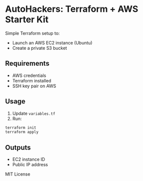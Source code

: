 # AutoHackers: Terraform + AWS Starter Kit

Simple Terraform setup to:
- Launch an AWS EC2 instance (Ubuntu)
- Create a private S3 bucket

## Requirements
- AWS credentials
- Terraform installed
- SSH key pair on AWS

## Usage
1. Update `variables.tf`
2. Run:
```bash
terraform init
terraform apply
```

## Outputs
- EC2 instance ID
- Public IP address

MIT License